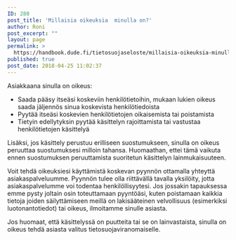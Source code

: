 ```yaml
---
ID: 280
post_title: 'Millaisia oikeuksia  minulla on?'
author: Roni
post_excerpt: ""
layout: page
permalink: >
  https://handbook.dude.fi/tietosuojaseloste/millaisia-oikeuksia-minulla-on
published: true
post_date: 2018-04-25 11:02:37
---
```

Asiakkaana sinulla on oikeus:
<ul>
 	<li>Saada pääsy itseäsi koskeviin henkilötietoihin, mukaan lukien oikeus saada jäljennös sinua koskevista henkilötiedoista</li>
 	<li>Pyytää itseäsi koskevien henkilötietojen oikaisemista tai poistamista</li>
 	<li>Tietyin edellytyksin pyytää käsittelyn rajoittamista tai vastustaa henkilötietojen käsittelyä</li>
</ul>
Lisäksi, jos käsittely perustuu erilliseen suostumukseen, sinulla on oikeus peruuttaa suostumuksesi milloin tahansa. Huomaathan, ettei tämä vaikuta ennen suostumuksen peruuttamista suoritetun käsittelyn lainmukaisuuteen.

Voit tehdä oikeuksiesi käyttämistä koskevan pyynnön ottamalla yhteyttä asiakaspalveluumme. Pyynnön tulee olla riittävällä tavalla yksilöity, jotta asiakaspalvelumme voi todentaa henkilöllisyytesi. Jos jossakin tapauksessa emme pysty joltain osin toteuttamaan pyyntöäsi, kuten poistamaan kaikkia tietoja joiden säilyttämiseen meillä on lakisääteinen velvollisuus (esimerkiksi luotonantotiedot) tai oikeus, ilmoitamme sinulle asiasta.

Jos huomaat, että käsittelyssä on puutteita tai se on lainvastaista, sinulla on oikeus tehdä asiasta valitus tietosuojaviranomaiselle.